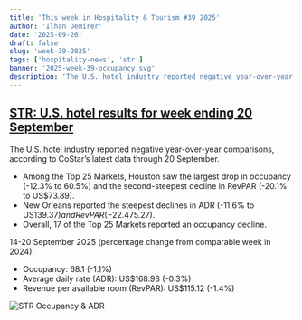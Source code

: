 ```yaml
---
title: 'This week in Hospitality & Tourism #39 2025'
author: 'Ilhan Demirer'
date: '2025-09-26'
draft: false
slug: 'week-39-2025'
tags: ['hospitality-news', 'str']
banner: '2025-week-39-occupancy.svg'
description: 'The U.S. hotel industry reported negative year-over-year comparisons, according to CoStar’s latest data through 20 September.'
---
```


## [STR: U.S. hotel results for week ending 20 September](https://str.com/press-release/us-hotel-results-week-ending-20-september)

The U.S. hotel industry reported negative year-over-year comparisons, according to CoStar’s latest data through 20 September.

- Among the Top 25 Markets, Houston saw the largest drop in occupancy (-12.3% to 60.5%) and the second-steepest decline in RevPAR (-20.1% to US$73.89).
- New Orleans reported the steepest declines in ADR (-11.6% to US$139.37) and RevPAR (-22.4% to US$75.27).
- Overall, 17 of the Top 25 Markets reported an occupancy decline.

14-20 September 2025 (percentage change from comparable week in 2024):

- Occupancy: 68.1 (-1.1%)
- Average daily rate (ADR): US$168.98 (-0.3%)
- Revenue per available room (RevPAR): US$115.12 (-1.4%)

![STR Occupancy & ADR](/images/blogimages/2025-week-39-occupancy.svg)
